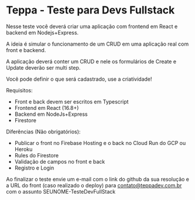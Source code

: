 # Teppa - Teste para Devs Fullstack

Nesse teste você deverá criar uma aplicação com frontend em React e backend em Nodejs+Express.

A ideia é simular o funcionamento de um CRUD em uma aplicação real com front e backend.

A aplicação deverá conter um CRUD e nele os formulários de Create e Update deverão ser multi step. 

Você pode definir o que será cadastrado, use a criatividade!

Requisitos:
- Front e back devem ser escritos em Typescript
- Frontend em React (16.8+)
- Backend em NodeJs+Express
- Firestore

Diferências (Não obrigatórios):
- Publicar o front no Firebase Hosting e o back no Cloud Run do GCP ou Heroku
- Rules do Firestore
- Validação de campos no front e back
- Registro e Login

Ao finalizar o teste envie um e-mail com o link do github da sua resolução e a URL do front (caso realizado o deploy) para contato@teppadev.com.br com o assunto SEUNOME-TesteDevFullStack
